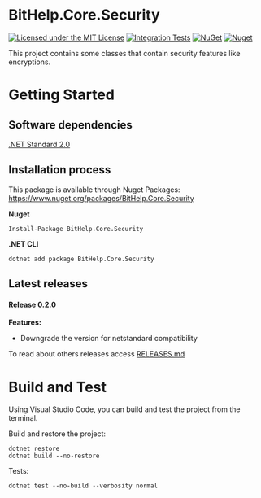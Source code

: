# BitHelp.Core.Security

[![Licensed under the MIT License](https://img.shields.io/badge/License-MIT-blue.svg)](./LICENSE)
[![Integration Tests](https://github.com/RenatoPacheco/BitHelp.Core.Security/workflows/Integration%20Tests/badge.svg?branch=master)](https://github.com/RenatoPacheco/BitHelp.Core.Security/actions/workflows/integration-tests.yml)
[![NuGet](https://img.shields.io/nuget/v/BitHelp.Core.Security.svg)](https://nuget.org/packages/BitHelp.Core.Security)
[![Nuget](https://img.shields.io/nuget/dt/BitHelp.Core.Security.svg)](https://nuget.org/packages/BitHelp.Core.Security)

This project contains some classes that contain security features like encryptions.

# Getting Started

## Software dependencies

[.NET Standard 2.0](https://docs.microsoft.com/pt-br/dotnet/standard/net-standard)

## Installation process

This package is available through Nuget Packages: https://www.nuget.org/packages/BitHelp.Core.Security

**Nuget**
```
Install-Package BitHelp.Core.Security
```

**.NET CLI**
```
dotnet add package BitHelp.Core.Security
```

## Latest releases

#### Release 0.2.0

**Features:**

- Downgrade the version for netstandard compatibility

To read about others releases access [RELEASES.md](./RELEASES.md)

# Build and Test

Using Visual Studio Code, you can build and test the project from the terminal.

Build and restore the project:

```
dotnet restore
dotnet build --no-restore
```

Tests:

```
dotnet test --no-build --verbosity normal
```